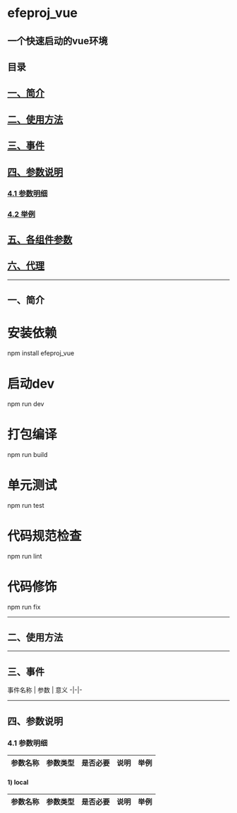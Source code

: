 # efeproj_vue
## 一个快速启动的vue环境

## 目录
## [一、简介](#1)
## [二、使用方法](#2)
## [三、事件](#3)
## [四、参数说明](#4)
### [4.1 参数明细](#4.1)
### [4.2 举例](#4.2)
## [五、各组件参数](#5)
## [六、代理](#6)

------      
        
<h2 id='1'>一、简介</h2>


# 安装依赖
npm install efeproj_vue

# 启动dev
npm run dev

# 打包编译
npm run build

# 单元测试
npm run test

# 代码规范检查
npm run lint

# 代码修饰
npm run fix

------      


<h2 id='2'>二、使用方法</h2>


------      


<h2 id='3'>三、事件</h2>
事件名称 | 参数 | 意义 
-|-|-

------      


<h2 id='4'>四、参数说明</h2>

<h3 id='4.1'>4.1 参数明细</h3>

参数名称 | 参数类型 | 是否必要 | 说明 | 举例
-|-|-|-|-

#### 1) local
参数名称 | 参数类型 | 是否必要 | 说明 | 举例
-|-|-|-|-

